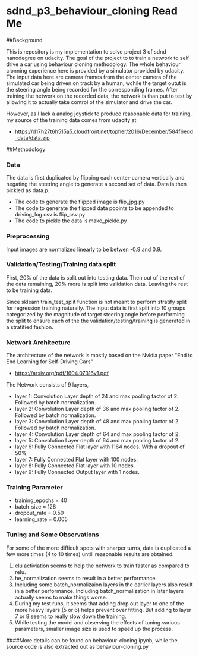 # sdnd_p3_behaviour_cloning Read Me

##Background

This is repository is my implementation to solve project 3 of sdnd nanodegree on udacity. The goal of the project to to train a network to self drive a car using behaviour cloning methodology. The whole behaviour clonning experience here is provided by a simulator provided by udacity. The input data here are camera frames from the center camera of the simulated car being driven on track by a human, wchile the target outut is the steering angle being recorded for the corresponding frames. After training the network on the recorded data, the network is than put to test by allowing it to actually take control of the simulator and drive the car. 

However, as I lack a analog joystick to produce reasonable data for training, my source of the training data comes from udacity at
 - https://d17h27t6h515a5.cloudfront.net/topher/2016/December/584f6edd_data/data.zip

##Methodology

### Data 

The data is first duplicated by flipping each center-camera vertically and negating the steering angle to generate a second set of data. Data is then pickled as data.p.

- The code to generate the flipped image is flip_jpg.py
- The code to generate the flipped data pooints to be appended to driving_log.csv is flip_csv.py
- The code to pickle the data is make_pickle.py

### Preprocessing

Input images are normalized linearly to be betwen -0.9 and 0.9.

### Validation/Testing/Training data split

First, 20% of the data is split out into testing data. Then out of the rest of the data remaining, 20% more is split into validation data. Leaving the rest to be training data.

Since sklearn train_test_split function is not meant to perform stratify split for regression training naturally. The input data is first split into 10 groups categorized by the magnitude of target steering angle before performing the split to ensure each of the the validation/testing/training is generated in a stratified fashion.

### Network Architecture

The architecture of the network is mostly based on the Nvidia paper "End to End Learning for Self-Driving Cars" 
 - https://arxiv.org/pdf/1604.07316v1.pdf

The Network consists of 9 layers, 
 - layer 1: Convolution Layer depth of 24 and max pooling factor of 2. Followed by batch normalization.
 - layer 2: Convolution Layer depth of 36 and max pooling factor of 2. Followed by batch normalization.
 - layer 3: Convolution Layer depth of 48 and max pooling factor of 2. Followed by batch normalization.
 - layer 4: Convolution Layer depth of 64 and max pooling factor of 2.
 - layer 5: Convolution Layer depth of 64 and max pooling factor of 2.
 - layer 6: Fully Connected Flat layer with 1164 nodes. With a dropout of 50%
 - layer 7: Fully Connected Flat layer with 100 nodes.
 - layer 8: Fully Connected Flat layer with 10 nodes.
 - layer 9: Fully Connected Output layer with 1 nodes.

### Training Parameter
 - training_epochs = 40
 - batch_size = 128
 - dropout_rate = 0.50
 - learning_rate = 0.005

### Tuning and Some Observations

For some of the more difficult spots with sharper turns, data is duplicated a few more times (4 to 10 times) untill reasonable results are obtained.

1. elu activiation seems to help the network to train faster as compared to relu.  
2. he_normalization seems to result in a better performance.
3. Including some batch_normalizaion layers in the earlier layers also result in a better performance. Including batch_normalization in later layers actually seems to make things worse.
4. During my test runs, it seems that adding drop out layer to one of the more heavy layers (5 or 6) helps prevent over fitting. But adding to layer 7 or 8 seems to really slow down the training. 
5. While testing the model and observing the effects of tuning various parameters, smaller image size is used to speed up the process. 

####More details can be found on behaviour-cloning.ipynb, while the source code is also extracted out as behaviour-cloning.py
